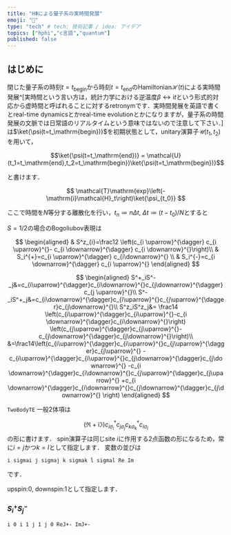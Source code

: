 ```yaml
---
title: "HΦによる量子系の実時間発展"
emoji: "🦀"
type: "tech" # tech: 技術記事 / idea: アイデア
topics: ["hphi","c言語","quantum"]
published: false
---
```


## はじめに
閉じた量子系の時刻$t=t_\mathrm{begin}$から時刻$t=t_\mathrm{end}$のHamiltonian$\mathcal{H}(t)$による実時間発展^[実時間という言い方は，統計力学における逆温度$\beta\leftrightarrow\mathrm{i}t$という形式的対応から虚時間と呼ばれることに対するretronymです．実時間発展を英語で書くとreal-time dynamicsとかreal-time evolutionとかになりますが，量子系の時間発展の文脈では日常語のリアルタイムという意味ではないので注意して下さい．]は$\ket{\psi(t=t_\mathrm{begin})}$を初期状態として，unitary演算子$\mathcal{U}(t_1,t_2)$を用いて，

$$\ket{\psi(t=t_\mathrm{end})} = \mathcal{U}(t_1=t_\mathrm{end},t_2=t_\mathrm{begin})\ket{\psi(t=t_\mathrm{begin})}$$

と書けます．

$$
\mathcal{T}\mathrm{exp}\left(-\mathrm{i}\mathcal{H}_t\right)\ket{\psi_{t_0}}
$$

ここで時間を$N$等分する離散化を行い，$t_n\coloneqq n\Delta t$, $\Delta t \coloneqq (t-t_0)/N$とすると

$S=1/2$の場合のBogoliubov表現は

$$
\begin{aligned}
& S^z_{i}=\frac12 \left(c_{i \uparrow}^{\dagger} c_{i \uparrow}^{}- c_{i \downarrow}^{\dagger} c_{i \downarrow}^{}\right)\\
& S_i^{+}=c_{i \uparrow}^{\dagger} c_{i\downarrow}^{} \\
& S_i^{-}=c_{i \downarrow}^{\dagger} c_{i \uparrow}^{}
\end{aligned}
$$

$$
\begin{aligned}
S^+_iS^-_j&=c_{i\uparrow}^{\dagger}c_{i\downarrow}^{}c_{j\downarrow}^{\dagger}c_{j \uparrow}^{}\\
S^-_iS^+_j&=c_{i\downarrow}^{\dagger}c_{i\uparrow}^{}c_{j\uparrow}^{\dagger}c_{j\downarrow}^{}\\
S^z_iS^z_j&=
\frac14 \left(c_{i\uparrow}^{\dagger}c_{i\uparrow}^{}-c_{i \downarrow}^{\dagger}c_{i\downarrow}^{}\right)
\left(c_{j\uparrow}^{\dagger}c_{j\uparrow}^{}-c_{j\downarrow}^{\dagger}c_{j\downarrow}^{}\right)\\
&=\frac14\left(c_{i\uparrow}^{\dagger}c_{i\uparrow}^{}c_{j\uparrow}^{\dagger}c_{j\uparrow}^{}
-c_{i\uparrow}^{\dagger}c_{i\uparrow}^{}c_{j\downarrow}^{\dagger}c_{j\downarrow}^{}
-c_{i \downarrow}^{\dagger}c_{i\downarrow}^{}c_{j\uparrow}^{\dagger}c_{j\uparrow}^{}
+c_{i \downarrow}^{\dagger}c_{i\downarrow}^{}c_{j\downarrow}^{\dagger}c_{j\downarrow}^{}
\right)
\end{aligned}
$$

`TwoBodyTE`
一般2体項は

$$
(\Re + \mathrm{i}\Im) c^{\dagger}_{i\sigma_i}c^{}_{j\sigma_j}c^{\dagger}_{k\sigma_k}c^{}_{l\sigma_l}
$$
の形に書けます．
spin演算子は同じsite $i$に作用する2点函数の形になるため，常に$i=j$かつ$k=l$として指定します．
変数の並びは
```
i sigmai j sigmaj k sigmak l sigmal Re Im
```
です．

upspin:0, downspin:1として指定します．

### $S^+_iS^-_j$

```
i 0 i 1 j 1 j 0 ReJ+- ImJ+-
```